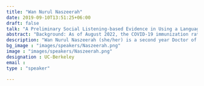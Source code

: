 ```yaml
---
title: "Wan Nurul Naszeerah"
date: 2019-09-10T13:51:25+06:00
draft: false
talk: "A Preliminary Social Listening-based Evidence in Using a Language-based Approach to Enhancing Vaccine Confidence in the Underrepresented Malay-speaking Communities in Southeast Asia"
abstract: "Background: As of August 2022, the COVID-19 immunization rates are relatively high in Southeast Asia (99.86% of Brunei's population; 93.91% of Singapore's; 81.95% of Malaysia's; 62.38% of Indonesia's). However, a preliminary assessment of the main social media platforms used by the four countries showed an increasing number of narratives in Malay language relating to poor confidence in vaccines and public health response. Given the high social media penetration rates and the shared values amongst the Malay-speaking communities in the four countries, the current mechanisms in addressing vaccine misinformation on social media may no longer be effective for the vaccinated populations. By drawing from the World Health Organization's 'Behavioral and Social Drivers of Vaccination' framework and the Social Inoculation Theory, this study aims to co-design and test the effectiveness of a culturally responsive and inclusive content as an intervention for Malay-speaking social media users against vaccine hesitancy. To the author's best knowledge, the proposed study will be the first to test a social media-based intervention in the underrepresented Malay language. The study is currently collecting the following data: 1) vaccine-related narratives on social media platforms that predominantly use Malay language from 2019 till 2022 and, 2) the current perceived risk and benefits of vaccines among vaccinated Malay social media users. The study will only focus on social media narratives that are publicly available on Reddit, Facebook, and Instagram. This qualitative data will be used to guide a human-centered design thinking-based workshop, through which stakeholders will co-design a social media content as the intervention tool. The tool will be tested for its effectiveness using a two-arm randomized controlled trial. Based on the preliminary qualitative evidence through video interviews and social media content analysis, having received at least two doses of COVID vaccines does not necessarily confer confidence in the global and local public health response relating to vaccines."
description: "Wan Nurul Naszeerah (she/her) is a second year Doctor of Public Health (DrPH) student and a Research IT domain consultant at the University of California-Berkeley. Born and raised in Brunei in Southeast Asia, the Yale-trained infectious diseases epidemiologist is interested in using social media data to understand and address the effects of misinformation on vaccine confidence in Malay-speaking communities. She is currently exploring how Natural Language Processing (NLP) can be used to conduct 'social listening' on vaccine misinformation in the underrepresented and diverse Malay language, which is spoken by at least 225 million people around the world."
bg_image : "images/speakers/Naszeerah.png"
image : "images/speakers/Naszeerah.png"
designation : UC-Berkeley
email : 
type : "speaker"

---
```


